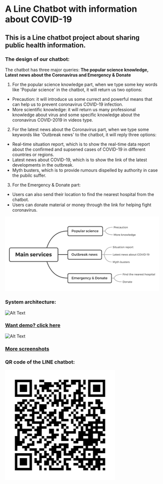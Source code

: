 # A Line Chatbot with information about COVID-19
## This is a Line chatbot project about sharing public health information.    
### The design of our chatbot:    
The chatbot has three major queries: **The popular science knowledge, Latest news about the Coronavirus and Emergency & Donate**   
1. For the popular science knowledge part, when we type some key words like 'Popular science' in the chatbot, it will return us two options:
* Precaution: it will introduce us some currect and powerful means that can help us to prevent coronavirus COVID-19 infection.
* More scientific knowledge: it will return us many professional knowledge about virus and some specific knowledge about the coronavirus COVID-2019 in videos type.
2. For the latest news about the Coronavirus part, when we type some keywords like 'Outbreak news' to the chatbot, it will reply three options:   
* Real-time situation report, which is to show the real-time data report about the confirmed and supsened cases of COVID-19 in different countries or regions.   
* Latest news about COVID-19, which is to show the link of the latest developments in the outbreak.     
* Myth busters, which is to provide rumours dispelled by authority in case the pubilc suffer.      
3. For the Emergency & Donate part:
* Users can also send their location to find the nearest hospital from the chatbot.
* Users can donate material or money through the link for helping fight coronavirus.

![Alt Text](images/Services.png)

### System architecture:
![Alt Text](images/framework.png)

### [Want demo? click here](https://github.com/GeorgeeeLiu/Chatbot/blob/master/Chatbot_Demo.mp4)
![Alt Text](images/Demo.gif)

### [More screenshots](https://github.com/GeorgeeeLiu/Chatbot/blob/master/screenshots.pdf)

### QR code of the LINE chatbot:

![Alt Text](./images/182wpswj.png)
